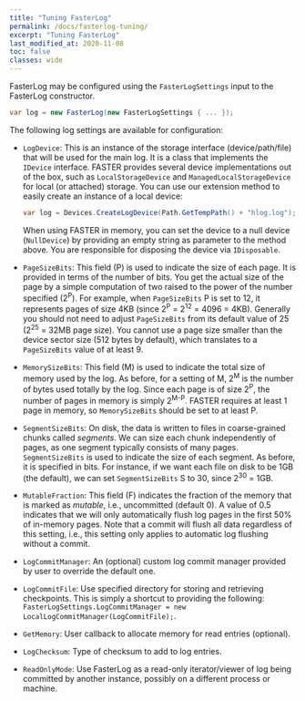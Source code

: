 ```yaml
---
title: "Tuning FasterLog"
permalink: /docs/fasterlog-tuning/
excerpt: "Tuning FasterLog"
last_modified_at: 2020-11-08
toc: false
classes: wide
---
```


FasterLog may be configured using the `FasterLogSettings` input to the FasterLog constructor.

```cs
var log = new FasterLog(new FasterLogSettings { ... });
```

The following log settings are available for configuration:

* `LogDevice`: This is an instance of the storage interface (device/path/file) that will be used for the
main log. It is a class that implements the `IDevice` interface. FASTER provides several device implementations 
out of the box, such as `LocalStorageDevice` and `ManagedLocalStorageDevice` for local (or attached) storage.
You can use our extension method to easily create an instance of a local device:
    ```cs
    var log = Devices.CreateLogDevice(Path.GetTempPath() + "hlog.log");
    ```
    When using FASTER in memory, you can set the device to a null device (`NullDevice`) by providing an empty
    string as parameter to the method above. You are responsible for disposing the device via `IDisposable`.

* `PageSizeBits`: This field (P) is used to indicate the size of each page. It is provided in terms of the number
of bits. You get the actual size of the page by a simple computation of two raised to the power of the number
specified (2<sup>P</sup>). For example, when `PageSizeBits` P is set to 12, it represents pages of size 4KB 
(since 2<sup>P</sup> = 2<sup>12</sup> = 4096 = 4KB). Generally you should not need to adjust `PageSizeBits` from its
default value of 25 (2<sup>25</sup> = 32MB page size). You cannot use a page size smaller than the device sector 
size (512 bytes by default), which translates to a `PageSizeBits` value of at least 9.

* `MemorySizeBits`: This field (M) is used to indicate the total size of memory used by the log. As before, for a setting
of M, 2<sup>M</sup> is the number of bytes used totally by the log. Since each page is of size 2<sup>P</sup>, the 
number of pages in memory is simply 2<sup>M-P</sup>. FASTER requires at least 1 page in memory, so `MemorySizeBits` should be 
set to at least P.

* `SegmentSizeBits`: On disk, the data is written to files in coarse-grained chunks called _segments_. We can size 
each chunk independently of pages, as one segment typically consists of many pages. `SegmentSizeBits` is used to 
indicate the size of each segment. As before, it is specified in bits. For instance, if we want
each file on disk to be 1GB (the default), we can set `SegmentSizeBits` S to 30, since 2<sup>30</sup> = 1GB.

* `MutableFraction`: This field (F) indicates the fraction of the memory that is marked as _mutable_, i.e.,
uncommitted (default 0). A value of 0.5 indicates that we will only automatically flush log pages in the first
50% of in-memory pages. Note that a commit will flush all data regardless of this setting, i.e., this setting
only applies to automatic log flushing without a commit.

* `LogCommitManager`: An (optional) custom log commit manager provided by user to override the default one.

* `LogCommitFile`: Use specified directory for storing and retrieving checkpoints. This is simply a shortcut to
providing the following: `FasterLogSettings.LogCommitManager = new LocalLogCommitManager(LogCommitFile);`.

* `GetMemory`: User callback to allocate memory for read entries (optional).

* `LogChecksum`: Type of checksum to add to log entries.

* `ReadOnlyMode`: Use FasterLog as a read-only iterator/viewer of log being committed by another instance, 
possibly on a different process or machine.

